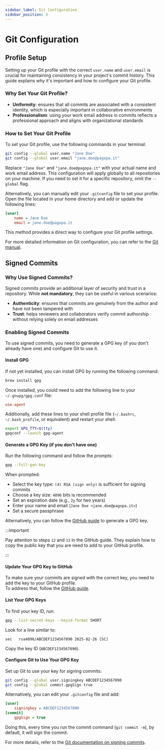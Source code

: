 ```yaml
---
sidebar_label: Git Configuration
sidebar_position: 3
---
```


# Git Configuration

## Profile Setup

Setting up your Git profile with the correct `user.name` and `user.email` is crucial for maintaining consistency in your project's commit history. This guide explains why it's important and how to configure your Git profile.

### Why Set Your Git Profile?

- **Uniformity**: ensures that all commits are associated with a consistent identity, which is especially important in collaborative environments
- **Professionalism**: using your work email address in commits reflects a professional approach and aligns with organizational standards

### How to Set Your Git Profile

To set your Git profile, use the following commands in your terminal:

```bash
git config --global user.name "Jane Doe"
git config --global user.email "jane.doe@pagopa.it"
```

Replace `"Jane Doe"` and `"jane.doe@pagopa.it"` with your actual name and work email address. This configuration will apply globally to all repositories on your machine. If you need to set it for a specific repository, omit the `--global` flag.

Alternatively, you can manually edit your `.gitconfig` file to set your profile. Open the file located in your home directory and add or update the following lines:

```ini
[user]
    name = Jane Doe
    email = jane.doe@pagopa.it
```

This method provides a direct way to configure your Git profile settings.

For more detailed information on Git configuration, you can refer to the [Git manual](https://git-scm.com/book/en/v2/Customizing-Git-Git-Configuration).

## Signed Commits

### Why Use Signed Commits?

Signed commits provide an additional layer of security and trust in a repository. While **not mandatory**, they can be useful in various scenarios:

- **Authenticity**: ensures that commits are genuinely from the author and have not been tampered with
- **Trust**: helps reviewers and collaborators verify commit authorship without relying solely on email addresses

### Enabling Signed Commits

To use signed commits, you need to generate a GPG key (if you don't already have one) and configure Git to use it.

#### Install GPG

If not yet installed, you can install GPG by running the following command:

```bash
brew install gpg
```

Once installed, you could need to add the following line to your `~/.gnupg/gpg.conf` file:

```ini
use-agent
```

Additionally, add these lines to your shell profile file (`~/.bashrc`, `~/.bash_profile`, or equivalent) and restart your shell:

```bash
export GPG_TTY=$(tty)
gpgconf --launch gpg-agent
```

#### Generate a GPG Key (if you don’t have one)

Run the following command and follow the prompts:

```bash
gpg --full-gen-key
```

When prompted:
- Select the key type: `(4) RSA (sign only)` is sufficient for signing commits
- Choose a key size: `4096` bits is recommended
- Set an expiration date (e.g., `2y` for two years)
- Enter your name and email (`Jane Doe <jane.doe@pagopa.it>`)
- Set a secure passphrase

Alternatively, you can follow the [GitHub guide](https://docs.github.com/en/authentication/managing-commit-signature-verification/generating-a-new-gpg-key) to generate a GPG key.

:::important

Pay attention to steps `12` and `13` in the GitHub guide. They explain how to copy the public key that you are need to add to your GitHub profile.

:::

#### Update Your GPG Key to GitHub

To make sure your commits are signed with the correct key, you need to add the key to your GitHub profile.  
To address that, follow the [GitHub guide](https://docs.github.com/en/authentication/managing-commit-signature-verification/adding-a-gpg-key-to-your-github-account).

#### List Your GPG Keys

To find your key ID, run:

```bash
gpg --list-secret-keys --keyid-format SHORT
```

Look for a line similar to:

```
sec   rsa4096/ABCDEF1234567890 2025-02-26 [SC]
```

Copy the key ID (`ABCDEF1234567890`).

#### Configure Git to Use Your GPG Key

Set up Git to use your key for signing commits:

```bash
git config --global user.signingkey ABCDEF1234567890
git config --global commit.gpgSign true
```

Alternatively, you can edit your `.gitconfig` file and add:

```ini
[user]
    signingkey = ABCDEF1234567890
[commit]
    gpgSign = true
```

Doing this, every time you run the commit command (`git commit -m`), by default, it will sign the commit.

For more details, refer to the [Git documentation on signing commits](https://git-scm.com/book/en/v2/Git-Tools-Signing-Your-Work).
